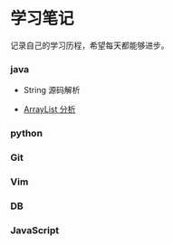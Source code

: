 # 学习笔记 #

记录自己的学习历程，希望每天都能够进步。

### java ###

- String 源码解析

- [ArrayList 分析](./notes/java/Java源码阅读笔记/util/Class/List/ArrayList.md)


### python ###


### Git ###


### Vim ###


### DB ###


### JavaScript ###



